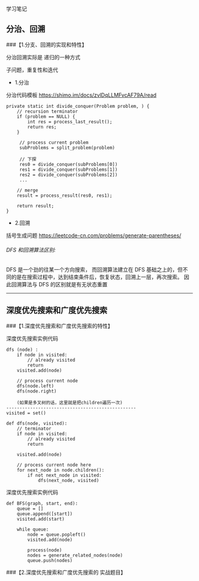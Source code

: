 学习笔记

## 分治、回溯

###【1.分支、回溯的实现和特性】

分治回溯实际是 递归的一种方式

子问题，重复性和迭代

* 1.分治

分治代码模板
https://shimo.im/docs/zvlDqLLMFvcAF79A/read
```
private static int divide_conquer(Problem problem, ) {    
    // recursion terminator
    if (problem == NULL) {    
        int res = process_last_result();    
        return res;       
    }  

     // process current problem
     subProblems = split_problem(problem)   

     // 下探
     res0 = divide_conquer(subProblems[0])  
     res1 = divide_conquer(subProblems[1])    
     res2 = divide_conquer(subProblems[2])    
     ...

    // merge
    result = process_result(res0, res1);    

    return result;
}
```

* 2.回溯

括号生成问题 https://leetcode-cn.com/problems/generate-parentheses/

###### DFS 和回溯算法区别:
DFS 是一个劲的往某一个方向搜索，
而回溯算法建立在 DFS 基础之上的，但不同的是在搜索过程中，达到结束条件后，恢复状态，回溯上一层，再次搜索。
因此回溯算法与 DFS 的区别就是有无状态重置



----------------------------------------------------------------------------------
## 深度优先搜索和广度优先搜索
###【1.深度优先搜索和广度优先搜索的特性】

深度优先搜索实例代码
```
dfs (node) :
    if node in visited:
        // already visited
        return
    visited.add(node) 
    
    // process current node
    dfs(node.left)
    dfs(node.right)

    (如果是多叉树的话，这里就是把children遍历一次)
-------------------------------------------------
visited = set()

def dfs(node, visited):
    // terminator
    if node in visited:
        // already visited
        return

    visited.add(node)
    
    // process current node here
    for next_node in node.children():
        if not next_node in visited:
            dfs(next_node, visited)
```

深度优先搜索实例代码
```
def BFS(graph, start, end):
    queue = []
    queue.append([start])
    visited.add(start)
    
    while queue:
        node = queue.popleft()
        visited.add(node)
        
        process(node)
        nodes = generate_related_nodes(node)
        queue.push(nodes)

```

###【2.深度优先搜索和广度优先搜索的 实战题目】

